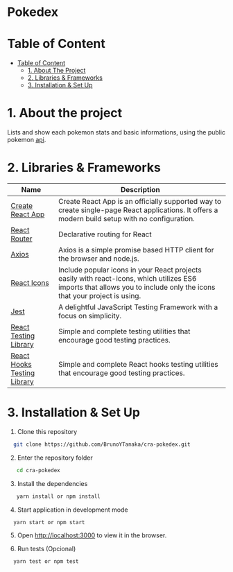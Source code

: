 # Pokedex

# Table of Content

- [Table of Content](#table-of-content)
  - [1. About The Project](#1-about-the-project)
  - [2. Libraries & Frameworks](#2-libraries--frameworks)
  - [3. Installation & Set Up](#3-installation--set-up)

# 1. About the project
  Lists and show each pokemon stats and basic informations, using the public pokemon  [api](https://pokeapi.co/).

# 2. Libraries & Frameworks

| Name                                                     | Description                                                            |
| -------------------------------------------------------- | ---------------------------------------------------------------------- |
| [Create React App ](https://create-react-app.dev/)           |Create React App is an officially supported way to create single-page React applications. It offers a modern build setup with no configuration.               |
| [React Router](https://reactrouter.com/) | Declarative routing for React |
| [Axios](https://axios-http.com/)|   Axios is a simple promise based HTTP client for the browser and node.js.                      |
| [React Icons](https://react-icons.github.io/react-icons/)| Include popular icons in your React projects easily with react-icons, which utilizes ES6 imports that allows you to include only the icons that your project is using.                              |
| [Jest](https://jestjs.io/)    | A delightful JavaScript Testing Framework with a focus on simplicity. |
| [React Testing Library](https://testing-library.com/) |Simple and complete testing utilities that encourage good testing practices. |
| [React Hooks Testing Library](https://react-hooks-testing-library.com/) | Simple and complete React hooks testing utilities that encourage good testing practices. |


# 3. Installation & Set Up

1. Clone this repository

```bash
  git clone https://github.com/BrunoYTanaka/cra-pokedex.git
```
2. Enter the repository folder

```bash
   cd cra-pokedex
```

3. Install the dependencies

```bash
   yarn install or npm install
```

4. Start application in development mode

```bash
  yarn start or npm start
```

5. Open [http://localhost:3000](http://localhost:3000) to view it in the browser.

6. Run tests (Opcional)

```bash
  yarn test or npm test
```



